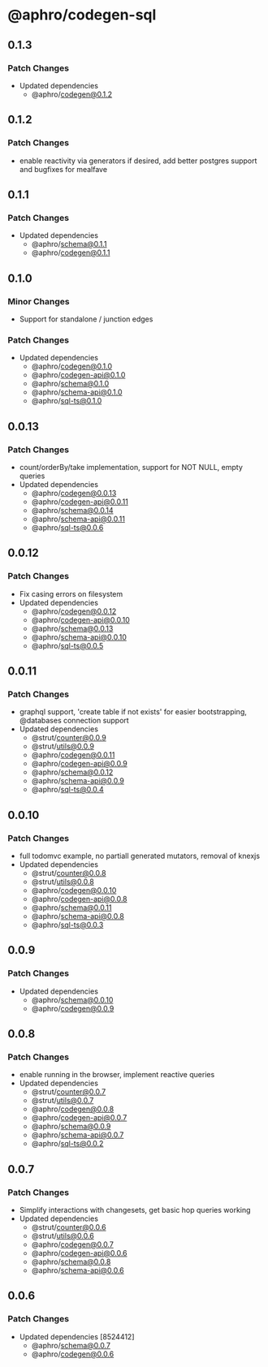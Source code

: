 # @aphro/codegen-sql

## 0.1.3

### Patch Changes

- Updated dependencies
  - @aphro/codegen@0.1.2

## 0.1.2

### Patch Changes

- enable reactivity via generators if desired, add better postgres support and bugfixes for mealfave

## 0.1.1

### Patch Changes

- Updated dependencies
  - @aphro/schema@0.1.1
  - @aphro/codegen@0.1.1

## 0.1.0

### Minor Changes

- Support for standalone / junction edges

### Patch Changes

- Updated dependencies
  - @aphro/codegen@0.1.0
  - @aphro/codegen-api@0.1.0
  - @aphro/schema@0.1.0
  - @aphro/schema-api@0.1.0
  - @aphro/sql-ts@0.1.0

## 0.0.13

### Patch Changes

- count/orderBy/take implementation, support for NOT NULL, empty queries
- Updated dependencies
  - @aphro/codegen@0.0.13
  - @aphro/codegen-api@0.0.11
  - @aphro/schema@0.0.14
  - @aphro/schema-api@0.0.11
  - @aphro/sql-ts@0.0.6

## 0.0.12

### Patch Changes

- Fix casing errors on filesystem
- Updated dependencies
  - @aphro/codegen@0.0.12
  - @aphro/codegen-api@0.0.10
  - @aphro/schema@0.0.13
  - @aphro/schema-api@0.0.10
  - @aphro/sql-ts@0.0.5

## 0.0.11

### Patch Changes

- graphql support, 'create table if not exists' for easier bootstrapping, @databases connection support
- Updated dependencies
  - @strut/counter@0.0.9
  - @strut/utils@0.0.9
  - @aphro/codegen@0.0.11
  - @aphro/codegen-api@0.0.9
  - @aphro/schema@0.0.12
  - @aphro/schema-api@0.0.9
  - @aphro/sql-ts@0.0.4

## 0.0.10

### Patch Changes

- full todomvc example, no partiall generated mutators, removal of knexjs
- Updated dependencies
  - @strut/counter@0.0.8
  - @strut/utils@0.0.8
  - @aphro/codegen@0.0.10
  - @aphro/codegen-api@0.0.8
  - @aphro/schema@0.0.11
  - @aphro/schema-api@0.0.8
  - @aphro/sql-ts@0.0.3

## 0.0.9

### Patch Changes

- Updated dependencies
  - @aphro/schema@0.0.10
  - @aphro/codegen@0.0.9

## 0.0.8

### Patch Changes

- enable running in the browser, implement reactive queries
- Updated dependencies
  - @strut/counter@0.0.7
  - @strut/utils@0.0.7
  - @aphro/codegen@0.0.8
  - @aphro/codegen-api@0.0.7
  - @aphro/schema@0.0.9
  - @aphro/schema-api@0.0.7
  - @aphro/sql-ts@0.0.2

## 0.0.7

### Patch Changes

- Simplify interactions with changesets, get basic hop queries working
- Updated dependencies
  - @strut/counter@0.0.6
  - @strut/utils@0.0.6
  - @aphro/codegen@0.0.7
  - @aphro/codegen-api@0.0.6
  - @aphro/schema@0.0.8
  - @aphro/schema-api@0.0.6

## 0.0.6

### Patch Changes

- Updated dependencies [8524412]
  - @aphro/schema@0.0.7
  - @aphro/codegen@0.0.6
